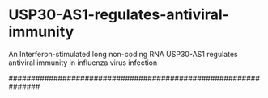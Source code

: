 # USP30-AS1-regulates-antiviral-immunity
An Interferon-stimulated long non-coding RNA USP30-AS1 regulates antiviral immunity in influenza virus infection

###############################################################

